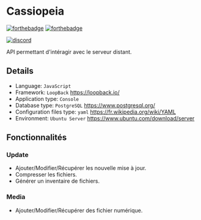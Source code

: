 # Cassiopeia

[![forthebadge](https://forthebadge.com/images/badges/made-with-javascript.svg)](http://forthebadge.com)
[![forthebadge](http://forthebadge.com/images/badges/built-with-love.svg)](http://forthebadge.com)

[![discord](https://discordapp.com/api/guilds/294405146300121088/widget.png)](https://discord.gg/whZkcQ)

API permettant d'intéragir avec le serveur distant.

## Details
- Language: `JavaScript`
- Framework: `LoopBack` https://loopback.io/
- Application type: `Console`
- Database type: `PostgreSQL`  https://www.postgresql.org/
- Configuration files type: `yaml` https://fr.wikipedia.org/wiki/YAML
- Environment: `Ubuntu Server` https://www.ubuntu.com/download/server

## Fonctionnalités

### Update
- Ajouter/Modifier/Récupérer les nouvelle mise à jour.
- Compresser les fichiers.
- Générer un inventaire de fichiers.

### Media
- Ajouter/Modifier/Récupérer des fichier numérique.